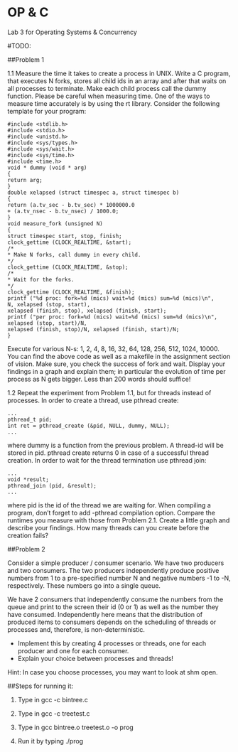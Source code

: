# OP & C
Lab 3 for Operating Systems &amp; Concurrency 

#TODO:

##Problem 1

1.1 Measure the time it takes to create a process in UNIX. Write a C program, that
executes N forks, stores all child ids in an array and after that waits on all processes to
terminate. Make each child process call the dummy function. Please be careful when
measuring time. One of the ways to measure time accurately is by using the rt library.
Consider the following template for your program:

```
#include <stdlib.h>
#include <stdio.h>
#include <unistd.h>
#include <sys/types.h>
#include <sys/wait.h>
#include <sys/time.h>
#include <time.h>
void * dummy (void * arg)
{
return arg;
}
double xelapsed (struct timespec a, struct timespec b)
{
return (a.tv_sec - b.tv_sec) * 1000000.0
+ (a.tv_nsec - b.tv_nsec) / 1000.0;
}
void measure_fork (unsigned N)
{
struct timespec start, stop, finish;
clock_gettime (CLOCK_REALTIME, &start);
/*
* Make N forks, call dummy in every child.
*/
clock_gettime (CLOCK_REALTIME, &stop);
/*
* Wait for the forks.
*/
clock_gettime (CLOCK_REALTIME, &finish);
printf ("%d proc: fork=%d (mics) wait=%d (mics) sum=%d (mics)\n",
N, xelapsed (stop, start),
xelapsed (finish, stop), xelapsed (finish, start);
printf ("per proc: fork=%d (mics) wait=%d (mics) sum=%d (mics)\n",
xelapsed (stop, start)/N,
xelapsed (finish, stop)/N, xelapsed (finish, start)/N;
}

```
Execute for various N-s: 1, 2, 4, 8, 16, 32, 64, 128, 256, 512, 1024, 10000. You can find
the above code as well as a makefile in the assignment section of vision. Make sure,
you check the success of fork and wait.
Display your findings in a graph and explain them; in particular the evolution of
time per process as N gets bigger. Less than 200 words should suffice!

1.2 Repeat the experiment from Problem 1.1, but for threads instead of processes. In
order to create a thread, use pthread create:
```
...
pthread_t pid;
int ret = pthread_create (&pid, NULL, dummy, NULL);
...

```
where dummy is a function from the previous problem. A thread-id will be stored in
pid. pthread create returns 0 in case of a successful thread creation.
In order to wait for the thread termination use pthread join:
```
...
void *result;
pthread_join (pid, &result);
...
```
where pid is the id of the thread we are waiting for. When compiling a program, don’t
forget to add -pthread compilation option. Compare the runtimes you measure with
those from Problem 2.1. Create a little graph and describe your findings. How many
threads can you create before the creation fails?

##Problem 2

Consider a simple producer / consumer scenario. We have two producers and two consumers. The two producers independently produce positive numbers from 1 to a pre-specified number N and negative numbers -1 to -N, respectively. These numbers go into a single queue.

We have 2 consumers that independently consume the numbers from the queue
and print to the screen their id (0 or 1) as well as the number they have consumed. Independently
here means that the distribution of produced items to consumers depends
on the scheduling of threads or processes and, therefore, is non-deterministic.

* Implement this by creating 4 processes or threads, one for each producer and one for each consumer.
* Explain your choice between processes and threads!

Hint: In case you choose processes, you may want to look at shm open.

##Steps for running it:

1. Type in gcc -c bintree.c
 
2. Type in gcc -c treetest.c 

3. Type in gcc bintree.o treetest.o -o prog

4. Run it by typing ./prog
